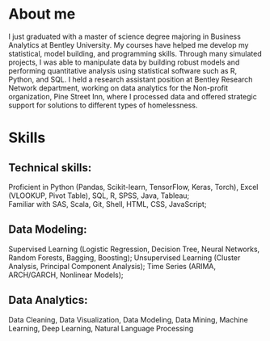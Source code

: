 # About me 

I just graduated with a master of science degree majoring in Business Analytics at Bentley University. My courses have helped me develop my statistical, model building, and programming skills. Through many simulated projects, I was able to manipulate data by building robust models and performing quantitative analysis using statistical software such as R, Python, and SQL. I held a research assistant position at Bentley Research Network department, working on data analytics for the Non-profit organization, Pine Street Inn, where I processed data and offered strategic support for solutions to different types of homelessness. 

# Skills

## Technical skills:  
Proficient in Python (Pandas, Scikit-learn, TensorFlow, Keras, Torch), Excel (VLOOKUP, Pivot Table), SQL, R, SPSS, Java, Tableau;  
Familiar with SAS, Scala, Git, Shell, HTML, CSS, JavaScript; 

## Data Modeling: 
Supervised Learning (Logistic Regression, Decision Tree, Neural Networks, Random Forests, Bagging, Boosting);
Unsupervised Learning (Cluster Analysis, Principal Component Analysis);
Time Series (ARIMA, ARCH/GARCH, Nonlinear Models);   

## Data Analytics: 
Data Cleaning, Data Visualization, Data Modeling, Data Mining, Machine Learning, Deep Learning, Natural Language Processing

